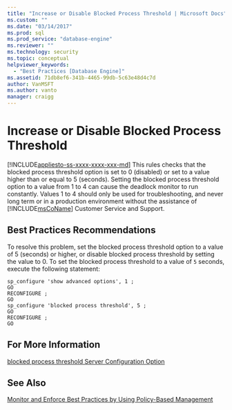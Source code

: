 ```yaml
---
title: "Increase or Disable Blocked Process Threshold | Microsoft Docs"
ms.custom: ""
ms.date: "03/14/2017"
ms.prod: sql
ms.prod_service: "database-engine"
ms.reviewer: ""
ms.technology: security
ms.topic: conceptual
helpviewer_keywords: 
  - "Best Practices [Database Engine]"
ms.assetid: 71db8ef6-341b-4465-99db-5c63e48d4c7d
author: VanMSFT
ms.author: vanto
manager: craigg
---
```

# Increase or Disable Blocked Process Threshold
[!INCLUDE[appliesto-ss-xxxx-xxxx-xxx-md](../../includes/appliesto-ss-xxxx-xxxx-xxx-md.md)]
  This rules checks that the blocked process threshold option is set to 0 (disabled) or set to a value higher than or equal to 5 (seconds). Setting the blocked process threshold option to a value from 1 to 4 can cause the deadlock monitor to run constantly. Values 1 to 4 should only be used for troubleshooting, and never long term or in a production environment without the assistance of [!INCLUDE[msCoName](../../includes/msconame-md.md)] Customer Service and Support.  
  
## Best Practices Recommendations  
 To resolve this problem, set the blocked process threshold option to a value of 5 (seconds) or higher, or disable blocked process threshold by setting the value to 0. To set the blocked process threshold to a value of `5` seconds, execute the following statement:  
  
```  
sp_configure 'show advanced options', 1 ;  
GO  
RECONFIGURE ;  
GO  
sp_configure 'blocked process threshold', 5 ;  
GO  
RECONFIGURE ;  
GO  
```  
  
## For More Information  
 [blocked process threshold Server Configuration Option](../../database-engine/configure-windows/blocked-process-threshold-server-configuration-option.md)  
  
## See Also  
 [Monitor and Enforce Best Practices by Using Policy-Based Management](../../relational-databases/policy-based-management/monitor-and-enforce-best-practices-by-using-policy-based-management.md)  
  
  
